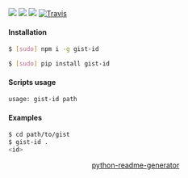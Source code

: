 <!--
https://pypi.org/project/readme-generator/
https://pypi.org/project/python-readme-generator/
-->

[![](https://img.shields.io/badge/OS-Unix-blue.svg?longCache=True)]()
[![](https://img.shields.io/pypi/v/gist-id.svg?maxAge=3600)](https://pypi.org/project/gist-id/)
[![](https://img.shields.io/npm/v/gist-id.svg?maxAge=3600)](https://www.npmjs.com/package/gist-id)
[![Travis](https://api.travis-ci.org/looking-for-a-job/gist-id.svg?branch=master)](https://travis-ci.org/looking-for-a-job/gist-id/)

#### Installation
```bash
$ [sudo] npm i -g gist-id
```
```bash
$ [sudo] pip install gist-id
```

#### Scripts usage
```bash
usage: gist-id path
```

#### Examples
```bash
$ cd path/to/gist
$ gist-id .
<id>
```

<p align="center">
    <a href="https://pypi.org/project/python-readme-generator/">python-readme-generator</a>
</p>